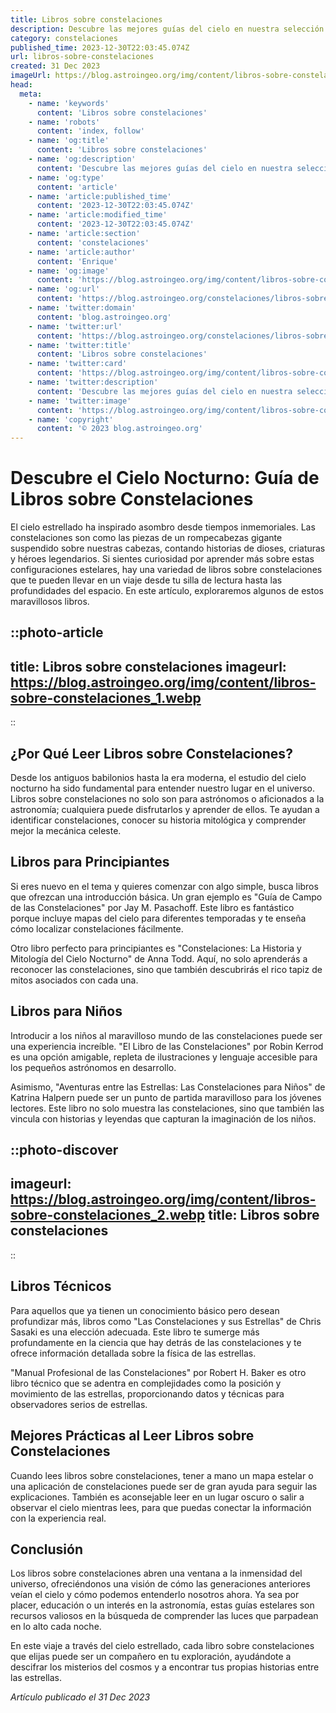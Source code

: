 ```yaml
---
title: Libros sobre constelaciones
description: Descubre las mejores guías del cielo en nuestra selección de libros sobre constelaciones para astrónomos aficionados y expertos del cosmos.
category: constelaciones
published_time: 2023-12-30T22:03:45.074Z
url: libros-sobre-constelaciones
created: 31 Dec 2023
imageUrl: https://blog.astroingeo.org/img/content/libros-sobre-constelaciones_1.webp
head:
  meta:
    - name: 'keywords'
      content: 'Libros sobre constelaciones'
    - name: 'robots'
      content: 'index, follow'
    - name: 'og:title'
      content: 'Libros sobre constelaciones'
    - name: 'og:description'
      content: 'Descubre las mejores guías del cielo en nuestra selección de libros sobre constelaciones para astrónomos aficionados y expertos del cosmos.'
    - name: 'og:type'
      content: 'article'
    - name: 'article:published_time'
      content: '2023-12-30T22:03:45.074Z'
    - name: 'article:modified_time'
      content: '2023-12-30T22:03:45.074Z'
    - name: 'article:section'
      content: 'constelaciones'
    - name: 'article:author'
      content: 'Enrique'
    - name: 'og:image'
      content: 'https://blog.astroingeo.org/img/content/libros-sobre-constelaciones_1.webp'
    - name: 'og:url'
      content: 'https://blog.astroingeo.org/constelaciones/libros-sobre-constelaciones'
    - name: 'twitter:domain'
      content: 'blog.astroingeo.org'
    - name: 'twitter:url'
      content: 'https://blog.astroingeo.org/constelaciones/libros-sobre-constelaciones'
    - name: 'twitter:title'
      content: 'Libros sobre constelaciones'
    - name: 'twitter:card'
      content: 'https://blog.astroingeo.org/img/content/libros-sobre-constelaciones_1.webp'
    - name: 'twitter:description'
      content: 'Descubre las mejores guías del cielo en nuestra selección de libros sobre constelaciones para astrónomos aficionados y expertos del cosmos.'
    - name: 'twitter:image'
      content: 'https://blog.astroingeo.org/img/content/libros-sobre-constelaciones_1.webp'
    - name: 'copyright'
      content: '© 2023 blog.astroingeo.org'
---
```

# Descubre el Cielo Nocturno: Guía de Libros sobre Constelaciones

El cielo estrellado ha inspirado asombro desde tiempos inmemoriales. Las constelaciones son como las piezas de un rompecabezas gigante suspendido sobre nuestras cabezas, contando historias de dioses, criaturas y héroes legendarios. Si sientes curiosidad por aprender más sobre estas configuraciones estelares, hay una variedad de libros sobre constelaciones que te pueden llevar en un viaje desde tu silla de lectura hasta las profundidades del espacio. En este artículo, exploraremos algunos de estos maravillosos libros.

::photo-article
---
title: Libros sobre constelaciones
imageurl: https://blog.astroingeo.org/img/content/libros-sobre-constelaciones_1.webp
---
::

## ¿Por Qué Leer Libros sobre Constelaciones?

Desde los antiguos babilonios hasta la era moderna, el estudio del cielo nocturno ha sido fundamental para entender nuestro lugar en el universo. Libros sobre constelaciones no solo son para astrónomos o aficionados a la astronomía; cualquiera puede disfrutarlos y aprender de ellos. Te ayudan a identificar constelaciones, conocer su historia mitológica y comprender mejor la mecánica celeste.

## Libros para Principiantes

Si eres nuevo en el tema y quieres comenzar con algo simple, busca libros que ofrezcan una introducción básica. Un gran ejemplo es "Guía de Campo de las Constelaciones" por Jay M. Pasachoff. Este libro es fantástico porque incluye mapas del cielo para diferentes temporadas y te enseña cómo localizar constelaciones fácilmente.

Otro libro perfecto para principiantes es "Constelaciones: La Historia y Mitología del Cielo Nocturno" de Anna Todd. Aquí, no solo aprenderás a reconocer las constelaciones, sino que también descubrirás el rico tapiz de mitos asociados con cada una.

## Libros para Niños

Introducir a los niños al maravilloso mundo de las constelaciones puede ser una experiencia increíble. "El Libro de las Constelaciones" por Robin Kerrod es una opción amigable, repleta de ilustraciones y lenguaje accesible para los pequeños astrónomos en desarrollo.

Asimismo, "Aventuras entre las Estrellas: Las Constelaciones para Niños" de Katrina Halpern puede ser un punto de partida maravilloso para los jóvenes lectores. Este libro no solo muestra las constelaciones, sino que también las vincula con historias y leyendas que capturan la imaginación de los niños.


::photo-discover
---
imageurl: https://blog.astroingeo.org/img/content/libros-sobre-constelaciones_2.webp
title: Libros sobre constelaciones
---
::

## Libros Técnicos

Para aquellos que ya tienen un conocimiento básico pero desean profundizar más, libros como "Las Constelaciones y sus Estrellas" de Chris Sasaki es una elección adecuada. Este libro te sumerge más profundamente en la ciencia que hay detrás de las constelaciones y te ofrece información detallada sobre la física de las estrellas.

"Manual Profesional de las Constelaciones" por Robert H. Baker es otro libro técnico que se adentra en complejidades como la posición y movimiento de las estrellas, proporcionando datos y técnicas para observadores serios de estrellas.

## Mejores Prácticas al Leer Libros sobre Constelaciones

Cuando lees libros sobre constelaciones, tener a mano un mapa estelar o una aplicación de constelaciones puede ser de gran ayuda para seguir las explicaciones. También es aconsejable leer en un lugar oscuro o salir a observar el cielo mientras lees, para que puedas conectar la información con la experiencia real.

## Conclusión

Los libros sobre constelaciones abren una ventana a la inmensidad del universo, ofreciéndonos una visión de cómo las generaciones anteriores veían el cielo y cómo podemos entenderlo nosotros ahora. Ya sea por placer, educación o un interés en la astronomía, estas guías estelares son recursos valiosos en la búsqueda de comprender las luces que parpadean en lo alto cada noche.

En este viaje a través del cielo estrellado, cada libro sobre constelaciones que elijas puede ser un compañero en tu exploración, ayudándote a descifrar los misterios del cosmos y a encontrar tus propias historias entre las estrellas.

_Artículo publicado el 31 Dec 2023_